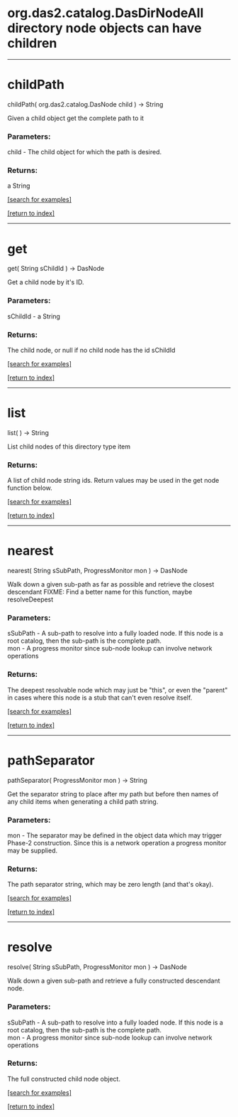 # org.das2.catalog.DasDirNodeAll directory node objects can have children
***
<a name="childPath"></a>
# childPath
childPath( org.das2.catalog.DasNode child ) &rarr; String

Given a child object get the complete path to it

### Parameters:
child - The child object for which the path is desired.

### Returns:
a String


<a href="https://github.com/autoplot/dev/search?q=childPath&unscoped_q=childPath">[search for examples]</a>

<a href="https://github.com/autoplot/documentation/blob/master/javadoc/index-all.md">[return to index]</a>

***
<a name="get"></a>
# get
get( String sChildId ) &rarr; DasNode

Get a child node by it's ID.

### Parameters:
sChildId - a String

### Returns:
The child node, or null if no child node has the id sChildId

<a href="https://github.com/autoplot/dev/search?q=get&unscoped_q=get">[search for examples]</a>

<a href="https://github.com/autoplot/documentation/blob/master/javadoc/index-all.md">[return to index]</a>

***
<a name="list"></a>
# list
list(  ) &rarr; String

List child nodes of this directory type item

### Returns:
A list of child node string ids.  Return values may be used in the get node
         function below.

<a href="https://github.com/autoplot/dev/search?q=list&unscoped_q=list">[search for examples]</a>

<a href="https://github.com/autoplot/documentation/blob/master/javadoc/index-all.md">[return to index]</a>

***
<a name="nearest"></a>
# nearest
nearest( String sSubPath, ProgressMonitor mon ) &rarr; DasNode

Walk down a given sub-path as far as possible and retrieve the closest descendant
 FIXME: Find a better name for this function, maybe resolveDeepest

### Parameters:
sSubPath - A sub-path to resolve into a fully loaded node.  If this node is a
        root catalog, then the sub-path is the complete path.
<br>mon - A progress monitor since sub-node lookup can involve network operations

### Returns:
The deepest resolvable node which may just be "this", or even the "parent"
         in cases where this node is a stub that can't even resolve itself.

<a href="https://github.com/autoplot/dev/search?q=nearest&unscoped_q=nearest">[search for examples]</a>

<a href="https://github.com/autoplot/documentation/blob/master/javadoc/index-all.md">[return to index]</a>

***
<a name="pathSeparator"></a>
# pathSeparator
pathSeparator( ProgressMonitor mon ) &rarr; String

Get the separator string to place after my path but before then names of any 
 child items when generating a child path string.

### Parameters:
mon - The separator may be defined in the object data which may trigger
            Phase-2 construction.  Since this is a network operation a progress
            monitor may be supplied.

### Returns:
The path separator string, which may be zero length (and that's okay).

<a href="https://github.com/autoplot/dev/search?q=pathSeparator&unscoped_q=pathSeparator">[search for examples]</a>

<a href="https://github.com/autoplot/documentation/blob/master/javadoc/index-all.md">[return to index]</a>

***
<a name="resolve"></a>
# resolve
resolve( String sSubPath, ProgressMonitor mon ) &rarr; DasNode

Walk down a given sub-path and retrieve a fully constructed descendant node.

### Parameters:
sSubPath - A sub-path to resolve into a fully loaded node.  If this node is a 
        root catalog, then the sub-path is the complete path.
<br>mon - A progress monitor since sub-node lookup can involve network operations

### Returns:
The full constructed child node object.

<a href="https://github.com/autoplot/dev/search?q=resolve&unscoped_q=resolve">[search for examples]</a>

<a href="https://github.com/autoplot/documentation/blob/master/javadoc/index-all.md">[return to index]</a>


